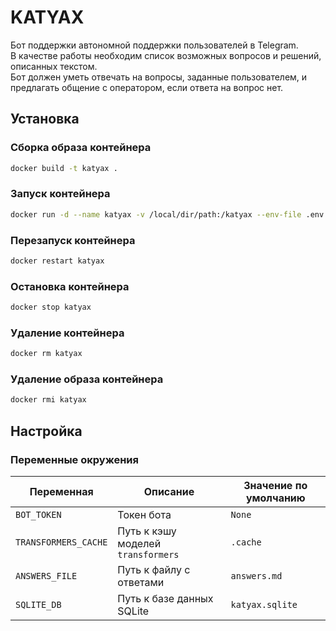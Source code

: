 # KATYAX

Бот поддержки автономной поддержки пользователей в Telegram. <br>
В качестве работы необходим список возможных вопросов и решений, описанных текстом. <br>
Бот должен уметь отвечать на вопросы, заданные пользователем, и предлагать общение с оператором, если ответа на вопрос нет.

## Установка

### Сборка образа контейнера

```bash
docker build -t katyax .
```

### Запуск контейнера

```bash
docker run -d --name katyax -v /local/dir/path:/katyax --env-file .env katyax
```

### Перезапуск контейнера

```bash
docker restart katyax
```

### Остановка контейнера

```bash
docker stop katyax
```

### Удаление контейнера

```bash
docker rm katyax
```

### Удаление образа контейнера

```bash
docker rmi katyax
```

## Настройка

### Переменные окружения

| Переменная | Описание | Значение по умолчанию |
| --- | --- | --- |
| `BOT_TOKEN ` | Токен бота | `None` |
| `TRANSFORMERS_CACHE` | Путь к кэшу моделей `transformers` | `.cache` |
| `ANSWERS_FILE` | Путь к файлу с ответами | `answers.md` |
| `SQLITE_DB` | Путь к базе данных SQLite | `katyax.sqlite` |